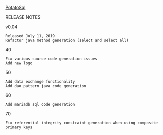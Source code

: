 [PotatoSql](https://xjrga.github.io/potatosql "Potatosql: Learning Software for Database Design")

RELEASE NOTES

v0.04

    Released July 11, 2019
    Refactor java method generation (select and select all) 

40

    Fix various source code generation issues
    Add new logo
 
50

    Add data exchange functionality
    Add dao pattern java code generation
    
60

    Add mariadb sql code generation
    
70

    Fix referential integrity constraint generation when using composite primary keys
